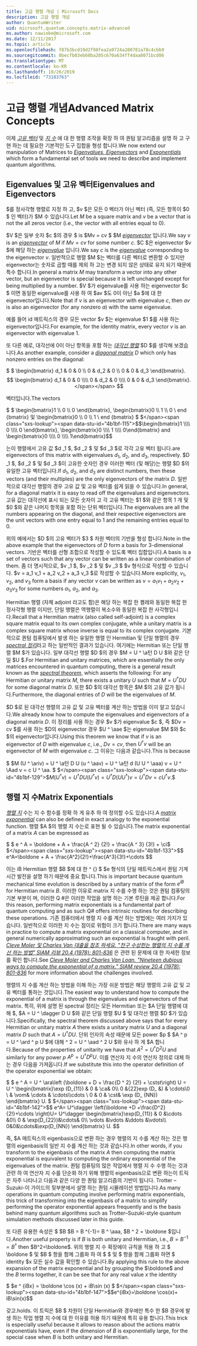 ```yaml
---
title: 고급 행렬 개념 | Microsoft Docs
description: 고급 행렬 개념
author: QuantumWriter
uid: microsoft.quantum.concepts.matrix-advanced
ms.author: nawiebe@microsoft.com
ms.date: 12/11/2017
ms.topic: article
ms.openlocfilehash: f87b3bcd19d2f98fea2a9724a280781a78c4cbb9
ms.sourcegitcommit: 8becfb03eb60ba205c670a634ff4daa8071bcd06
ms.translationtype: MT
ms.contentlocale: ko-KR
ms.lasthandoff: 10/26/2019
ms.locfileid: "73183763"
---
```

# <a name="advanced-matrix-concepts"></a><span data-ttu-id="4b1bf-103">고급 행렬 개념</span><span class="sxs-lookup"><span data-stu-id="4b1bf-103">Advanced Matrix Concepts</span></span> #

<span data-ttu-id="4b1bf-104">이제 [*고유 벡터*](https://en.wikipedia.org/wiki/Eigenvalues_and_eigenvectors) 및 [*지 수*](https://en.wikipedia.org/wiki/Matrix_exponential) 에 대 한 행렬 조작을 확장 하 여 퀀텀 알고리즘을 설명 하 고 구현 하는 데 필요한 기본적인 도구 집합을 형성 합니다.</span><span class="sxs-lookup"><span data-stu-id="4b1bf-104">We now extend our manipulation of Matrices to [*Eigenvalues, Eigenvectors*](https://en.wikipedia.org/wiki/Eigenvalues_and_eigenvectors) and [*Exponentials*](https://en.wikipedia.org/wiki/Matrix_exponential) which form a fundamental set of tools we need to describe and implement quantum algorithms.</span></span>

## <a name="eigenvalues-and-eigenvectors"></a><span data-ttu-id="4b1bf-105">Eigenvalues 및 고유 벡터</span><span class="sxs-lookup"><span data-stu-id="4b1bf-105">Eigenvalues and Eigenvectors</span></span> ##

<span data-ttu-id="4b1bf-106">$를 정사각형 행렬로 지정 하 고, $v $은 모든 0 벡터가 아닌 벡터 (즉, 모든 항목이 $0 $ 인 벡터)가 $M 수 있습니다.</span><span class="sxs-lookup"><span data-stu-id="4b1bf-106">Let $M$ be a square matrix and $v$ be a vector that is not the all zeros vector (i.e., the vector with all entries equal to $0$).</span></span>

<span data-ttu-id="4b1bf-107">$V $은 일부 숫자 $c $의 경우 $ is $Mv = cv $ $M [*eigenvector*](https://en.wikipedia.org/wiki/Eigenvalues_and_eigenvectors) 입니다.</span><span class="sxs-lookup"><span data-stu-id="4b1bf-107">We say $v$ is an [*eigenvector*](https://en.wikipedia.org/wiki/Eigenvalues_and_eigenvectors) of  $M$ if $Mv = cv$ for some number $c$.</span></span> <span data-ttu-id="4b1bf-108">$C $은 eigenvector $v $에 해당 하는 [*eigenvalue*](https://en.wikipedia.org/wiki/Eigenvalues_and_eigenvectors) 입니다.</span><span class="sxs-lookup"><span data-stu-id="4b1bf-108">We say $c$ is the [*eigenvalue*](https://en.wikipedia.org/wiki/Eigenvalues_and_eigenvectors) corresponding to the eigenvector $v$.</span></span> <span data-ttu-id="4b1bf-109">일반적으로 행렬 $M $는 벡터를 다른 벡터로 변환할 수 있지만 eigenvector는 숫자로 곱할 때를 제외 하 고는 변경 되지 않은 상태로 유지 되기 때문에 특수 합니다.</span><span class="sxs-lookup"><span data-stu-id="4b1bf-109">In general a matrix $M$ may transform a vector into any other vector, but an eigenvector is special because it is left unchanged except for being multiplied by a number.</span></span> <span data-ttu-id="4b1bf-110">$V $가 eigenvalue를 사용 하는 eigenvector $c $ 이면 동일한 eigenvalue를 사용 하 여 $av $도 0이 아닌 $a $에 대 한 eigenvector입니다.</span><span class="sxs-lookup"><span data-stu-id="4b1bf-110">Note that if $v$ is an eigenvector with eigenvalue $c$, then $av$ is also an eigenvector (for any nonzero $a$) with the same eigenvalue.</span></span>

<span data-ttu-id="4b1bf-111">예를 들어 id 매트릭스의 경우 모든 vector $v $는 eigenvalue $1 $를 사용 하는 eigenvector입니다.</span><span class="sxs-lookup"><span data-stu-id="4b1bf-111">For example, for the identity matrix, every vector $v$ is an eigenvector with eigenvalue $1$.</span></span>

<span data-ttu-id="4b1bf-112">또 다른 예로, 대각선에 0이 아닌 항목을 포함 하는 [*대각선 행렬*](https://en.wikipedia.org/wiki/Diagonal_matrix) $D $를 생각해 보겠습니다.</span><span class="sxs-lookup"><span data-stu-id="4b1bf-112">As another example, consider a [*diagonal matrix*](https://en.wikipedia.org/wiki/Diagonal_matrix) $D$ which only has nonzero entries on the diagonal:</span></span>

<span data-ttu-id="4b1bf-113">$ $ \begin{bmatrix} d_1 & 0 & 0 \\\\ 0 & d_2 & 0 \\\\ 0 & 0 & d_3 \end{bmatrix}.</span><span class="sxs-lookup"><span data-stu-id="4b1bf-113">$$ \begin{bmatrix} d_1 & 0 & 0 \\\\ 0 & d_2 & 0 \\\\ 0 & 0 & d_3 \end{bmatrix}.</span></span>
$$

<span data-ttu-id="4b1bf-114">벡터입니다.</span><span class="sxs-lookup"><span data-stu-id="4b1bf-114">The vectors</span></span>

<span data-ttu-id="4b1bf-115">$ $ \begin{bmatrix}1 \\\\ 0 \\\\ 0 \end{bmatrix}, \begin{bmatrix}0 \\\\ 1 \\\\ 0 \ end {bmatrix} 및 \begin{bmatrix}0 \\\\ 0 \\\\ 1 \ end {bmatrix} $ $</span><span class="sxs-lookup"><span data-stu-id="4b1bf-115">$$\begin{bmatrix}1 \\\\ 0 \\\\ 0 \end{bmatrix}, \begin{bmatrix}0 \\\\ 1 \\\\ 0\end{bmatrix} and \begin{bmatrix}0 \\\\ 0 \\\\ 1\end{bmatrix}$$</span></span>

<span data-ttu-id="4b1bf-116">는이 행렬에서 고유 값 $d _1 $, $d _2 $ 및 $d _3 $로 각각 고유 벡터 됩니다.</span><span class="sxs-lookup"><span data-stu-id="4b1bf-116">are eigenvectors of this matrix with eigenvalues  $d_1$, $d_2$, and $d_3$, respectively.</span></span> <span data-ttu-id="4b1bf-117">$D _1 $, $d _2 $ 및 $d _3 $이 고유한 숫자인 경우 이러한 벡터 (및 해당)는 행렬 $D $의 유일한 고유 벡터입니다.</span><span class="sxs-lookup"><span data-stu-id="4b1bf-117">If $d_1$, $d_2$, and $d_3$ are distinct numbers, then these vectors (and their multiples) are the only eigenvectors of the matrix $D$.</span></span> <span data-ttu-id="4b1bf-118">일반적으로 대각선 행렬의 경우 고유 값 및 고유 벡터를 쉽게 읽을 수 있습니다.</span><span class="sxs-lookup"><span data-stu-id="4b1bf-118">In general, for a diagonal matrix it is easy to read off the eigenvalues and eigenvectors.</span></span> <span data-ttu-id="4b1bf-119">고유 값는 대각선에 표시 되는 모든 숫자이 고 각 고유 벡터는 $1 $와 같은 항목 1 개 및 $0 $와 같은 나머지 항목을 포함 하는 단위 벡터입니다.</span><span class="sxs-lookup"><span data-stu-id="4b1bf-119">The eigenvalues are all the numbers appearing on the diagonal, and their respective eigenvectors are the unit vectors with one entry equal to $1$ and the remaining entries equal to $0$.</span></span>

<span data-ttu-id="4b1bf-120">위의 예에서는 $D $의 고유 벡터가 $3 $ 차원 벡터의 기반을 형성 합니다.</span><span class="sxs-lookup"><span data-stu-id="4b1bf-120">Note in the above example that the eigenvectors of $D$ form a basis for $3$-dimensional vectors.</span></span> <span data-ttu-id="4b1bf-121">기반은 벡터를 선형 조합으로 작성할 수 있도록 벡터 집합입니다.</span><span class="sxs-lookup"><span data-stu-id="4b1bf-121">A basis is a set of vectors such that any vector can be written as a linear combination of them.</span></span> <span data-ttu-id="4b1bf-122">좀 더 명시적으로, $v _1 $, $v _2 $ 및 $v _3 $ $v 형식으로 작성할 수 있습니다. $v = a_1 v_1 + a_2 v_2 + a_3 v_3 $로 작성할 수 있습니다.</span><span class="sxs-lookup"><span data-stu-id="4b1bf-122">More explicitly, $v_1$, $v_2$, and $v_3$ form a basis if any vector $v$ can be written as $v=a_1 v_1 + a_2 v_2 + a_3 v_3$ for some numbers $a_1$, $a_2$, and $a_3$.</span></span>

<span data-ttu-id="4b1bf-123">Hermitian 행렬 (자체 adjoint 라고도 함)은 해당 하는 복잡 한 켤레와 동일한 복잡 한 정사각형 행렬 이지만, 단일 행렬은 역행렬이 복소수와 동일한 복잡 한 사각형입니다.</span><span class="sxs-lookup"><span data-stu-id="4b1bf-123">Recall that a Hermitian matrix (also called self-adjoint) is a complex square matrix equal to its own complex conjugate, while a unitary matrix is a complex square matrix whose inverse is equal to its complex conjugate.</span></span>
<span data-ttu-id="4b1bf-124">기본적으로 퀀텀 컴퓨팅에서 발생 하는 유일한 행렬 인 Hermitian 및 단일 행렬의 경우 [*spectral 정리*](https://en.wikipedia.org/wiki/Spectral_theorem)라고 하는 일반적인 결과가 있습니다. 여기에는 Hermitian 또는 단일 행렬 $M $가 있습니다. 일부 대각선 행렬 $D $의 경우 $M = U ^ \a턴 D U $와 같은 단일 $U $.</span><span class="sxs-lookup"><span data-stu-id="4b1bf-124">For Hermitian and unitary matrices, which are essentially the only matrices encountered in quantum computing, there is a general result known as the [*spectral theorem*](https://en.wikipedia.org/wiki/Spectral_theorem), which asserts the following: For any Hermitian or unitary matrix $M$, there exists a unitary $U$ such that $M=U^\dagger D U$ for some diagonal matrix $D$.</span></span> <span data-ttu-id="4b1bf-125">또한 $D $의 대각선 항목은 $M $의 고유 값가 됩니다.</span><span class="sxs-lookup"><span data-stu-id="4b1bf-125">Furthermore, the diagonal entries of $D$ will be the eigenvalues of $M$.</span></span>

<span data-ttu-id="4b1bf-126">$D $로 된 대각선 행렬의 고유 값 및 고유 벡터를 계산 하는 방법을 이미 알고 있습니다.</span><span class="sxs-lookup"><span data-stu-id="4b1bf-126">We already know how to compute the eigenvalues and eigenvectors of a diagonal matrix $D$.</span></span> <span data-ttu-id="4b1bf-127">이 정리를 사용 하는 경우 $v $가 eigenvalue $c $, 즉 $Dv = cv $를 사용 하는 $D의 eigenvector 경우 $U ^ \aae $는 eigenvalue $M $와 $c $의 eigenvector입니다.</span><span class="sxs-lookup"><span data-stu-id="4b1bf-127">Using this theorem we know that if $v$ is an eigenvector of $D$ with eigenvalue $c$, i.e., $Dv = cv$, then $U^\dagger v$ will be an eigenvector of $M$ with eigenvalue $c$.</span></span> <span data-ttu-id="4b1bf-128">그 이유는 다음과 같습니다.</span><span class="sxs-lookup"><span data-stu-id="4b1bf-128">This is because</span></span>

<span data-ttu-id="4b1bf-129">$ $M (U ^ \ariv) = U ^ \a턴 D U (u ^ \aav) = U ^ \a턴 d (U U ^ \aaa) v = U ^ \Aad v = c U ^ \aa. $ $</span><span class="sxs-lookup"><span data-stu-id="4b1bf-129">$$M(U^\dagger v) = U^\dagger D U  (U^\dagger v) =U^\dagger D (U  U^\dagger) v = U^\dagger D v = c U^\dagger v.$$</span></span>

## <a name="matrix-exponentials"></a><span data-ttu-id="4b1bf-130">행렬 지 수</span><span class="sxs-lookup"><span data-stu-id="4b1bf-130">Matrix Exponentials</span></span>
<span data-ttu-id="4b1bf-131">[*행렬 지*](https://en.wikipedia.org/wiki/Matrix_exponential) 수는 지 수 함수를 정확 하 게 유추 하 여 정의할 수도 있습니다.</span><span class="sxs-lookup"><span data-stu-id="4b1bf-131">A [*matrix exponential*](https://en.wikipedia.org/wiki/Matrix_exponential) can also be defined in exact analogy to the exponential function.</span></span>  <span data-ttu-id="4b1bf-132">행렬 $A $의 행렬 지 수는로 표현 될 수 있습니다.</span><span class="sxs-lookup"><span data-stu-id="4b1bf-132">The matrix exponential of a matrix $A$ can be expressed as</span></span>

<span data-ttu-id="4b1bf-133">$ $ e ^ A = \boldone + A + \frac{A ^ 2} {2!} + \frac{A ^ 3} {3!} + \ci$ $</span><span class="sxs-lookup"><span data-stu-id="4b1bf-133">$$ e^A=\boldone + A + \frac{A^2}{2!}+\frac{A^3}{3!}+\cdots $$</span></span>

<span data-ttu-id="4b1bf-134">이는 iB Hermitian 행렬 $B $에 대 한 ^ {} $ $e 형식의 단일 매트릭스에서 퀀텀 기계 시간 발전을 설명 하기 때문에 중요 합니다.</span><span class="sxs-lookup"><span data-stu-id="4b1bf-134">This is important because quantum mechanical time evolution is described by a unitary matrix of the form $e^{iB}$ for Hermitian matrix $B$.</span></span>  <span data-ttu-id="4b1bf-135">이러한 이유로 matrix 지 수를 수행 하는 것은 퀀텀 컴퓨팅의 기본 부분이 며, 이러한 Q #은 이러한 작업을 설명 하는 기본 루틴을 제공 합니다.</span><span class="sxs-lookup"><span data-stu-id="4b1bf-135">For this reason, performing matrix exponentials is a fundamental part of quantum computing and as such Q# offers intrinsic routines for describing these operations.</span></span>
<span data-ttu-id="4b1bf-136">기존 컴퓨터에서 행렬 지 수를 계산 하는 방법에는 여러 가지가 있습니다. 일반적으로 이러한 지 수는 점이로 위험이 크기 합니다.</span><span class="sxs-lookup"><span data-stu-id="4b1bf-136">There are many ways in practice to compute a matrix exponential on a classical computer, and in general numerically approximating such an exponential is fraught with peril.</span></span>  <span data-ttu-id="4b1bf-137">[*Cleve Moler 및 Charles Van 대출을 참조 하세요. "천구 수상한는 행렬의 지 수를 계산 하는 방법" SIAM 리뷰 20.4 (1978): 801-836*](https://doi.org/10.1137/S00361445024180) 은 관련 된 문제에 대 한 자세한 정보를 확인 합니다.</span><span class="sxs-lookup"><span data-stu-id="4b1bf-137">See [*Cleve Moler and Charles Van Loan. "Nineteen dubious ways to compute the exponential of a matrix." SIAM review 20.4 (1978): 801-836*](https://doi.org/10.1137/S00361445024180) for more information about the challenges involved.</span></span>

<span data-ttu-id="4b1bf-138">행렬의 지 수를 계산 하는 방법을 이해 하는 가장 쉬운 방법은 해당 행렬의 고유 값 및 고유 벡터를 통하는 것입니다.</span><span class="sxs-lookup"><span data-stu-id="4b1bf-138">The easiest way to understand how to compute the exponential of a matrix is through the eigenvalues and eigenvectors of that matrix.</span></span>  <span data-ttu-id="4b1bf-139">특히, 위에 설명 된 spectral 정리는 모든 Hermitian 또는 $A 단일 행렬에 대해 $, $A = U ^ \dagger D U $와 같은 단일 행렬 $U $ 및 대각선 행렬 $D $가 있습니다.</span><span class="sxs-lookup"><span data-stu-id="4b1bf-139">Specifically, the spectral theorem discussed above says that for every Hermitian or unitary matrix $A$ there exists a unitary matrix $U$ and a diagonal matrix $D$ such that $A=U^\dagger D U$.</span></span>  <span data-ttu-id="4b1bf-140">단위 인자의 속성 때문에 모든 power $p $ $A ^ p = U ^ \ard ^ p U $에 대해 ^ 2 = U ^ \aad ^ 2 U $와 유사 하 게 $A 합니다.</span><span class="sxs-lookup"><span data-stu-id="4b1bf-140">Because of the properties of unitarity we have that $A^2 = U^\dagger D^2 U$ and similarly for any power $p$ $A^p = U^\dagger D^p U$.</span></span>  <span data-ttu-id="4b1bf-141">이를 연산자 지 수의 연산자 정의로 대체 하는 경우 다음을 가져옵니다.</span><span class="sxs-lookup"><span data-stu-id="4b1bf-141">If we substitute this into the operator definition of the operator exponential we obtain:</span></span>

<span data-ttu-id="4b1bf-142">$ $ e ^ A = U ^ \ara\left (\boldone + D + \frac{D ^ 2} {2!} + \cstst\right) U = U ^ \\begin{bmatrix}\exp (D_{11}) & 0 & \ca& 0\\\\ 0 &{22}exp (D_ &) & \cdots\\0 \\ & \vom& \cdots & \cdots\\\cdots \\ 0 & 0 & \cst& \exp (D_ {NN}) \end{bmatrix} U. $ $</span><span class="sxs-lookup"><span data-stu-id="4b1bf-142">$$ e^A= U^\dagger \left(\boldone +D +\frac{D^2}{2!}+\cdots \right)U= U^\dagger \begin{bmatrix}\exp(D_{11}) & 0 &\cdots &0\\\\ 0 & \exp(D_{22})&\cdots& 0\\\\ \vdots &\vdots &\ddots &\vdots\\\\ 0&0&\cdots&\exp(D_{NN}) \end{bmatrix} U. $$</span></span>

<span data-ttu-id="4b1bf-143">즉, $A 매트릭스의 eigenbasis으로 변환 하는 경우 행렬의 지 수를 계산 하는 것은 행렬의 eigenbasis의 일반 지 수를 계산 하는 것과 같습니다.</span><span class="sxs-lookup"><span data-stu-id="4b1bf-143">In other words, if you transform to the eigenbasis of the matrix $A$ then computing the matrix exponential is equivalent to computing the ordinary exponential of the eigenvalues of the matrix.</span></span>  <span data-ttu-id="4b1bf-144">퀀텀 컴퓨팅의 많은 작업에서 행렬 지 수 수행 하는 것과 관련 하 여 연산자 지 수를 단순화 하기 위해 행렬의 eigenbasis으로 변환 하는이 트릭은 자주 나타나고 다음과 같은 다양 한 퀀텀 알고리즘의 기반이 됩니다. Trotter – Suzuki-이 가이드의 뒷부분에서 설명 하는 퀀텀 시뮬레이션 방법입니다.</span><span class="sxs-lookup"><span data-stu-id="4b1bf-144">As many operations in quantum computing involve performing matrix exponentials, this trick of transforming into the eigenbasis of a matrix to simplify performing the operator exponential appears frequently and is the basis behind many quantum algorithms such as Trotter–Suzuki-style quantum simulation methods discussed later in this guide.</span></span>

<span data-ttu-id="4b1bf-145">또 다른 유용한 속성은 $ $B $B = B ^{-1}= B ^ \aaa, $B ^ 2 = \boldone $입니다.</span><span class="sxs-lookup"><span data-stu-id="4b1bf-145">Another useful property is if $B$ is both unitary and Hermitian, i.e., $B=B^{-1}=B^\dagger$ then $B^2=\boldone$.</span></span> <span data-ttu-id="4b1bf-146">위의 행렬 지 수 확장에이 규칙을 적용 하 고 $ \boldone $ 및 $B $ 항을 함께 그룹화 하 여 $ $ 및 $ 항을 함께 그룹화 하면 $ identity $x 모든 실수 값을 확인할 수 있습니다.</span><span class="sxs-lookup"><span data-stu-id="4b1bf-146">By applying this rule to the above expansion of the matrix exponential and by grouping the $\boldone$ and the $B$ terms together, it can be see that for any real value $x$ the identity</span></span>

<span data-ttu-id="4b1bf-147">$ $e ^ {iBx} = \boldone \cos (x) + iB\sin (x) $ $</span><span class="sxs-lookup"><span data-stu-id="4b1bf-147">$$e^{iBx}=\boldone \cos(x)+ iB\sin(x)$$</span></span>


<span data-ttu-id="4b1bf-148">갖고.</span><span class="sxs-lookup"><span data-stu-id="4b1bf-148">holds.</span></span> <span data-ttu-id="4b1bf-149">이 트릭은 $B $ 차원이 단일 Hermitian와 경우에만 특수 한 $B 경우에 발생 하는 작업 행렬 지 수에 대 한 이유를 허용 하기 때문에 특히 유용 합니다.</span><span class="sxs-lookup"><span data-stu-id="4b1bf-149">This trick is especially useful because it allows to reason about the actions matrix exponentials have, even if the dimension of $B$ is exponentially large, for the special case when $B$ is both unitary and Hermitian.</span></span>
